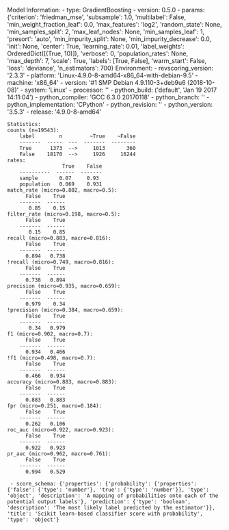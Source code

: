 Model Information:
	 - type: GradientBoosting
	 - version: 0.5.0
	 - params: {'criterion': 'friedman_mse', 'subsample': 1.0, 'multilabel': False, 'min_weight_fraction_leaf': 0.0, 'max_features': 'log2', 'random_state': None, 'min_samples_split': 2, 'max_leaf_nodes': None, 'min_samples_leaf': 1, 'presort': 'auto', 'min_impurity_split': None, 'min_impurity_decrease': 0.0, 'init': None, 'center': True, 'learning_rate': 0.01, 'label_weights': OrderedDict([(True, 10)]), 'verbose': 0, 'population_rates': None, 'max_depth': 7, 'scale': True, 'labels': [True, False], 'warm_start': False, 'loss': 'deviance', 'n_estimators': 700}
	Environment:
	 - revscoring_version: '2.3.3'
	 - platform: 'Linux-4.9.0-8-amd64-x86_64-with-debian-9.5'
	 - machine: 'x86_64'
	 - version: '#1 SMP Debian 4.9.110-3+deb9u6 (2018-10-08)'
	 - system: 'Linux'
	 - processor: ''
	 - python_build: ('default', 'Jan 19 2017 14:11:04')
	 - python_compiler: 'GCC 6.3.0 20170118'
	 - python_branch: ''
	 - python_implementation: 'CPython'
	 - python_revision: ''
	 - python_version: '3.5.3'
	 - release: '4.9.0-8-amd64'
	
	Statistics:
	counts (n=19543):
		label        n         ~True    ~False
		-------  -----  ---  -------  --------
		True      1373  -->     1013       360
		False    18170  -->     1926     16244
	rates:
		              True    False
		----------  ------  -------
		sample       0.07     0.93
		population   0.069    0.931
	match_rate (micro=0.802, macro=0.5):
		  False    True
		-------  ------
		   0.85    0.15
	filter_rate (micro=0.198, macro=0.5):
		  False    True
		-------  ------
		   0.15    0.85
	recall (micro=0.883, macro=0.816):
		  False    True
		-------  ------
		  0.894   0.738
	!recall (micro=0.749, macro=0.816):
		  False    True
		-------  ------
		  0.738   0.894
	precision (micro=0.935, macro=0.659):
		  False    True
		-------  ------
		  0.979    0.34
	!precision (micro=0.384, macro=0.659):
		  False    True
		-------  ------
		   0.34   0.979
	f1 (micro=0.902, macro=0.7):
		  False    True
		-------  ------
		  0.934   0.466
	!f1 (micro=0.498, macro=0.7):
		  False    True
		-------  ------
		  0.466   0.934
	accuracy (micro=0.883, macro=0.883):
		  False    True
		-------  ------
		  0.883   0.883
	fpr (micro=0.251, macro=0.184):
		  False    True
		-------  ------
		  0.262   0.106
	roc_auc (micro=0.922, macro=0.923):
		  False    True
		-------  ------
		  0.922   0.923
	pr_auc (micro=0.962, macro=0.761):
		  False    True
		-------  ------
		  0.994   0.529
	
	 - score_schema: {'properties': {'probability': {'properties': {'false': {'type': 'number'}, 'true': {'type': 'number'}}, 'type': 'object', 'description': 'A mapping of probabilities onto each of the potential output labels'}, 'prediction': {'type': 'boolean', 'description': 'The most likely label predicted by the estimator'}}, 'title': 'Scikit learn-based classifier score with probability', 'type': 'object'}

